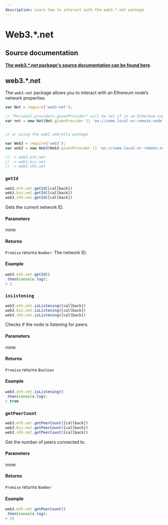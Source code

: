 ```yaml
---
description: Learn how to interact with the web3.*.net package
---
```


# Web3.\*.net

## Source documentation

[**The web3.\*.net package's source documentation can be found here**](https://web3js.readthedocs.io/en/v1.3.0/web3-net.html).

## web3.\*.net

The `web3-net` package allows you to interact with an Ethereum node’s network properties.

```javascript
var Net = require('web3-net');

// "Personal.providers.givenProvider" will be set if in an Ethereum supported browser.
var net = new Net(Net.givenProvider || 'ws://some.local-or-remote.node:8546');


// or using the web3 umbrella package

var Web3 = require('web3');
var web3 = new Web3(Web3.givenProvider || 'ws://some.local-or-remote.node:8546');

// -> web3.eth.net
// -> web3.bzz.net
// -> web3.shh.net
```

### `getId`

```javascript
web3.eth.net.getId([callback])
web3.bzz.net.getId([callback])
web3.shh.net.getId([callback])
```

Gets the current network ID.

#### Parameters

none

#### Returns

`Promise` returns `Number`: The network ID.

#### Example

```javascript
web3.eth.net.getId()
.then(console.log);
> 1
```

### `isListening`

```javascript
web3.eth.net.isListening([callback])
web3.bzz.net.isListening([callback])
web3.shh.net.isListening([callback])
```

Checks if the node is listening for peers.

#### Parameters

none

#### Returns

`Promise` returns `Boolean`

#### Example

```javascript
web3.eth.net.isListening()
.then(console.log);
> true
```

### `getPeerCount`

```javascript
web3.eth.net.getPeerCount([callback])
web3.bzz.net.getPeerCount([callback])
web3.shh.net.getPeerCount([callback])
```

Get the number of peers connected to.

#### Parameters

none

#### Returns

`Promise` returns `Number`

#### Example

```javascript
web3.eth.net.getPeerCount()
.then(console.log);
> 25
```

